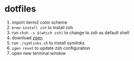 # dotfiles

1. import iterm2 color scheme
2. ``brew install zsh`` to install zsh
3. run ``chsh -s $(which zsh)`` to change to zsh as default shell
4. download <a href="https://github.com/tarjoilija/zgen">zgen</a>
5. run ``./symlinks.sh`` to install symlinks
6. ``zgen reset`` to update zsh configuration
7. open new terminal window
